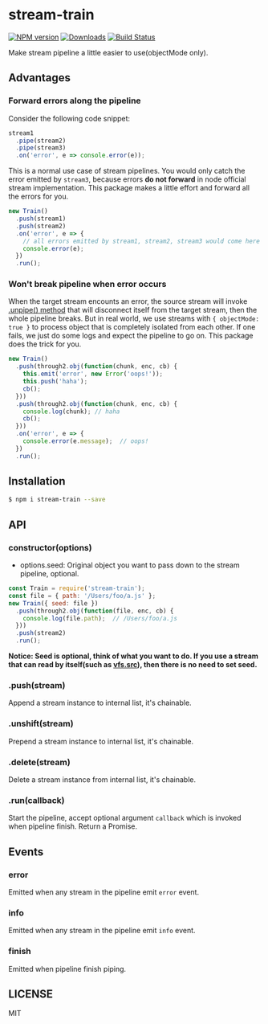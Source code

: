 # stream-train

[![NPM version][npm-image]][npm-url] [![Downloads][downloads-image]][npm-url] [![Build Status][travis-image]][travis-url]

Make stream pipeline a little easier to use(objectMode only).

## Advantages

### Forward errors along the pipeline

Consider the following code snippet:

```js
stream1
  .pipe(stream2)
  .pipe(stream3)
  .on('error', e => console.error(e));
```

This is a normal use case of stream pipelines. You would only catch the error emitted by `stream3`, because errors **do not forward** in node official stream implementation. This package makes a little effort and forward all the errors for you.

```js
new Train()
  .push(stream1)
  .push(stream2)
  .on('error', e => {
    // all errors emitted by stream1, stream2, stream3 would come here
    console.error(e);
  })
  .run();
```

### Won't break pipeline when error occurs

When the target stream encounts an error, the source stream will invoke [.unpipe() method](https://github.com/nodejs/readable-stream/blob/master/lib/_stream_readable.js#L563) that will disconnect itself from the target stream, then the whole pipeline breaks. But in real world, we use streams with `{ objectMode: true }` to process object that is completely isolated from each other. If one fails, we just do some logs and expect the pipeline to go on. This package does the trick for you.

```js
new Train()
  .push(through2.obj(function(chunk, enc, cb) {
    this.emit('error', new Error('oops!'));
    this.push('haha');
    cb();
  }))
  .push(through2.obj(function(chunk, enc, cb) {
    console.log(chunk); // haha
    cb();
  }))
  .on('error', e => {
    console.error(e.message);  // oops!
  })
  .run();
```

## Installation

```bash
$ npm i stream-train --save
```

## API

### constructor(options)
- options.seed: Original object you want to pass down to the stream pipeline, optional.

```js
const Train = require('stream-train');
const file = { path: '/Users/foo/a.js' };
new Train({ seed: file })
  .push(through2.obj(function(file, enc, cb) {
    console.log(file.path);  // /Users/foo/a.js
  }))
  .push(stream2)
  .run();
```

**Notice: Seed is optional, think of what you want to do. If you use a stream that can read by itself(such as [vfs.src](https://github.com/gulpjs/vinyl-fs)), then there is no need to set seed.**

### .push(stream)
Append a stream instance to internal list, it's chainable.

### .unshift(stream)
Prepend a stream instance to internal list, it's chainable.

### .delete(stream)
Delete a stream instance from internal list, it's chainable.

### .run(callback)
Start the pipeline, accept optional argument `callback` which is invoked when pipeline finish. Return a Promise.

## Events

### error
Emitted when any stream in the pipeline emit `error` event.

### info
Emitted when any stream in the pipeline emit `info` event.

### finish
Emitted when pipeline finish piping.

## LICENSE
MIT

[downloads-image]: http://img.shields.io/npm/dm/stream-train.svg
[npm-url]: https://www.npmjs.com/package/stream-train
[npm-image]: https://badge.fury.io/js/stream-train.svg

[travis-url]: https://travis-ci.org/luckydrq/stream-train
[travis-image]: https://travis-ci.org/luckydrq/stream-train.svg?branch=master
